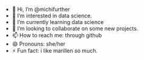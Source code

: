 - 👋 Hi, I’m @michifurther
- 👀 I’m interested in data science.
- 🌱 I’m currently learning data science
- 💞️ I’m looking to collaborate on some new projects.
- 📫 How to reach me: through github
- 😄 Pronouns: she/her
- ⚡ Fun fact: i like marillen so much. 

<!---
michifurther/michifurther is a ✨ special ✨ repository because its `README.md` (this file) appears on your GitHub profile.
You can click the Preview link to take a look at your changes.
--->
